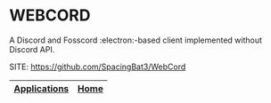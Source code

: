 # WEBCORD
 
 A Discord and Fosscord :electron:-based client implemented 
 without Discord API.
 
 SITE: https://github.com/SpacingBat3/WebCord

 | [Applications](https://portable-linux-apps.github.io/apps.html) | [Home](https://portable-linux-apps.github.io)
 | --- | --- |
